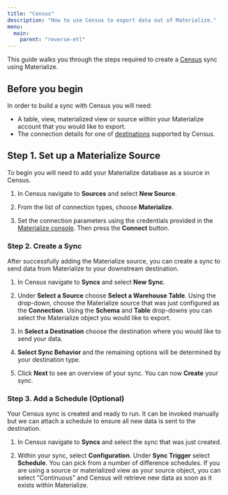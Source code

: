 ```yaml
---
title: "Census"
description: "How to use Census to export data out of Materialize."
menu:
  main:
    parent: "reverse-etl"
---
```


This guide walks you through the steps required to create a [Census](https://www.getcensus.com/) sync using Materialize.

## Before you begin

In order to build a sync with Census you will need:

* A table, view, materialized view or source within your Materialize account that you would like to export.
* The connection details for one of [destinations](https://www.getcensus.com/integrations) supported by Census.

## Step 1. Set up a Materialize Source

To begin you will need to add your Materialize database as a source in Census.

1. In Census navigate to **Sources** and select **New Source**.

1. From the list of connection types, choose **Materialize**.

1. Set the connection parameters using the credentials provided in the [Materialize console](https://console.materialize.com/).
   Then press the **Connect** button.

### Step 2. Create a Sync

After successfully adding the Materialize source, you can create a sync to send data from Materialize to your downstream destination.

1. In Census navigate to **Syncs** and select **New Sync**.

1. Under **Select a Source** choose **Select a Warehouse Table**. Using the drop-down, choose the Materialize source that was
   just configured as the **Connection**. Using the **Schema** and **Table** drop-downs you can select the
   Materialize object you would like to export.

1. In **Select a Destination** choose the destination where you would like to send your data.

1. **Select Sync Behavior** and the remaining options will be determined by your destination type.

1. Click **Next** to see an overview of your sync. You can now **Create** your sync.

### Step 3. Add a Schedule (Optional)

Your Census sync is created and ready to run. It can be invoked manually but we can attach a schedule to ensure all new data
is sent to the destination.

1. In Census navigate to **Syncs** and select the sync that was just created.

1. Within your sync, select **Configuration**. Under **Sync Trigger** select **Schedule**. You can pick from a number of
   difference schedules. If you are using a source or materialized view as your source object, you can select "Continuous"
   and Census will retrieve new data as soon as it exists within Materialize.